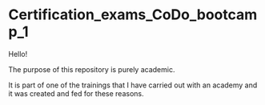 # Certification_exams_CoDo_bootcamp_1
Hello!

The purpose of this repository is purely academic.

It is part of one of the trainings that I have carried out with an academy and it was created and fed for these reasons.
